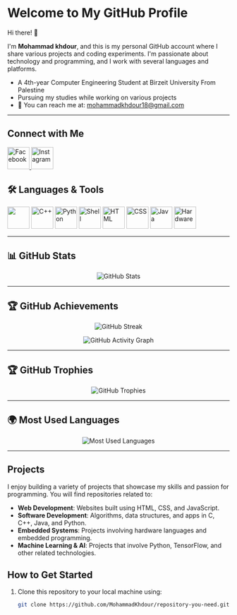 

# Welcome to My GitHub Profile

Hi there! 👋

I'm **Mohammad khdour**, and this is my personal GitHub account where I share various projects and coding experiments. I'm passionate about technology and programming, and I work with several languages and platforms.

- A 4th-year Computer Engineering Student at Birzeit University From Palestine
- Pursuing my studies while working on various projects
- 📧 You can reach me at: [mohammadkhdour18@gmail.com](mailto:mohammadkhdour18@gmail.com)

---
## Connect with Me
<p align="left">
 <a href="https://www.facebook.com/share/14Rhf5G1M9/?mibextid=LQQJ4d" target="_blank">
    <img src="https://img.icons8.com/color/48/000000/facebook-new.png" alt="Facebook" title="Facebook" width="50" height="50" />
</a>

 <a href="https://www.instagram.com/mohammad_.khdour" target="_blank">
  <img src="https://cdn-icons-png.flaticon.com/512/174/174855.png" width="50" height="50" alt="Instagram"/>
</a>

</p>

## 🛠️ Languages & Tools
<p align="left">
    <img src="https://cdn.jsdelivr.net/gh/devicons/devicon@latest/icons/c/c-original.svg" width="50" height="50" />       
  <img src="https://img.icons8.com/color/48/000000/c-plus-plus-logo.png" alt="C++" title="C++" width="50" />
  <img src="https://img.icons8.com/color/48/000000/python.png" alt="Python" title="Python" width="50" />
  <img src="https://img.icons8.com/color/48/000000/powershell.png" alt="Shell" title="Shell Scripting" width="50" />
  <img src="https://img.icons8.com/color/48/000000/html-5.png" alt="HTML" title="HTML5" width="50" />
  <img src="https://img.icons8.com/color/48/000000/css3.png" alt="CSS" title="CSS3" width="50" />
  <img src="https://img.icons8.com/color/48/000000/java-coffee-cup-logo.png" alt="Java" title="Java" width="50" />
  <img src="https://user-images.githubusercontent.com/16542113/50175134-4f7b3700-02fc-11e9-914e-cb317fddce4e.png" alt="Hardware" title="Hardware Programming" width="50" />
</p>

---

## 📊 GitHub Stats
<p align="center">
  <img src="https://github-readme-stats.vercel.app/api?username=MohammadKhdour&show_icons=true&theme=radical" alt="GitHub Stats" />
</p>

---

## 🏆 GitHub Achievements
<p align="center">
  <!-- GitHub Streak Stats (Very Reliable) -->
  <img src="https://github-readme-streak-stats.herokuapp.com/?user=Mohammadkhdour&theme=radical" alt="GitHub Streak" />
</p>


<p align="center">
  <!-- GitHub Activity Graph -->
  <img src="https://github-readme-activity-graph.vercel.app/graph?username=Mohammadkhdour&theme=redical&area=true&hide_border=true" alt="GitHub Activity Graph" />
</p>

---

## 🏆 GitHub Trophies
<p align="center">
<img src="https://github-profile-trophy.vercel.app/?username=Mohammadkhdour&theme=radical&row=2&column=4" alt="GitHub Trophies" />
</p>

---


## 🌍 Most Used Languages
<p align="center">
  <img src="https://github-readme-stats.vercel.app/api/top-langs/?username=MohammadKhdour&layout=compact&theme=radical" alt="Most Used Languages" />
</p>

---

## Projects

I enjoy building a variety of projects that showcase my skills and passion for programming. You will find repositories related to:

- **Web Development**: Websites built using HTML, CSS, and JavaScript.
- **Software Development**: Algorithms, data structures, and apps in C, C++, Java, and Python.
- **Embedded Systems**: Projects involving hardware languages and embedded programming.
- **Machine Learning & AI**: Projects that involve Python, TensorFlow, and other related technologies.

## How to Get Started

1. Clone this repository to your local machine using:
   ```bash
   git clone https://github.com/MohammadKhdour/repository-you-need.git
